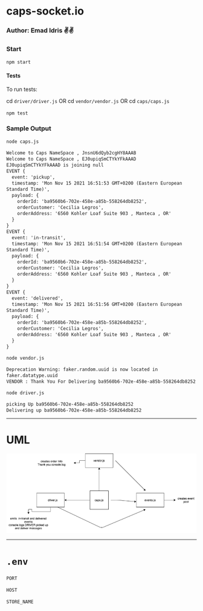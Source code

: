 # caps-socket.io

### Author: Emad Idris ✌✌

### Start
```
npm start
```

#### Tests

To run tests:

cd ```driver/driver.js``` OR cd ```vendor/vendor.js``` OR cd  ```caps/caps.js```

`npm test`

### Sample Output

```
node caps.js
```

```
Welcome to Caps NameSpace , JnsnU6dQyb2cgHY8AAAB
Welcome to Caps NameSpace , EJ0upiqSmCTYkYFkAAAD
EJ0upiqSmCTYkYFkAAAD is joining null
EVENT {
  event: 'pickup',
  timestamp: 'Mon Nov 15 2021 16:51:53 GMT+0200 (Eastern European Standard Time)',
  payload: {
    orderId: 'ba9560b6-702e-458e-a85b-558264db8252',
    orderCustomer: 'Cecilia Legros',
    orderAddress: '6560 Kohler Loaf Suite 903 , Manteca , OR'
  }
}
EVENT {
  event: 'in-transit',
  timestamp: 'Mon Nov 15 2021 16:51:54 GMT+0200 (Eastern European Standard Time)',
  payload: {
    orderId: 'ba9560b6-702e-458e-a85b-558264db8252',
    orderCustomer: 'Cecilia Legros',
    orderAddress: '6560 Kohler Loaf Suite 903 , Manteca , OR'
  }
}
EVENT {
  event: 'delivered',
  timestamp: 'Mon Nov 15 2021 16:51:56 GMT+0200 (Eastern European Standard Time)',
  payload: {
    orderId: 'ba9560b6-702e-458e-a85b-558264db8252',
    orderCustomer: 'Cecilia Legros',
    orderAddress: '6560 Kohler Loaf Suite 903 , Manteca , OR'
  }
}
```

```
node vendor.js
```

```
Deprecation Warning: faker.random.uuid is now located in faker.datatype.uuid
VENDOR : Thank You For Delivering ba9560b6-702e-458e-a85b-558264db8252
```

```
node driver.js
```

```
picking Up ba9560b6-702e-458e-a85b-558264db8252
Delivering up ba9560b6-702e-458e-a85b-558264db8252
```
***

# UML
![](./lab11.png)

***

# ``` .env ```

```PORT``` 

```HOST``` 

```STORE_NAME```